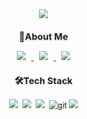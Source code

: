 <div align="center">
	<img src="https://capsule-render.vercel.app/api?type=cylinder&color=auto&text=AI%20Engineer&fontAlignY=45&fontSize=40&height=150&animation=blinking&desc=sumun3464&descAlignY=70">
</div>

<div align="center">
	<h3>🌱About Me</h3>
	<a href="https://github.com/sumun3464">
    	<img 
        	src="http://img.shields.io/badge/GitHub-181717?style=flat&logo=github&link=https://sumun3464.github.io"
        	style="height : auto; margin-left : 10px; margin-right : 10px;"/>
	</a>
	<a href="mailto:sumun3464@gmail.com">
    	<img 
        	src="https://img.shields.io/badge/Gmail-d14836?style=flat-square&logo=Gmail&logoColor=white&link=mailto:sumun3464@gmail.com"
        	style="height : auto; margin-left : 10px; margin-right : 10px;"/>
	</a>
	<a href="https://sumun3464.github.io">
    	<img 
        	src="http://img.shields.io/badge/-Tech%20Blog-655ced?style=flat&logo=github&link=https://sumun3464.github.io"
        	style="height : auto; margin-left : 10px; margin-right : 10px;"/>
	</a>
</div>

<div align="center">
	<h3>🛠️Tech Stack</h3> 
	<p>
  	<img src="https://img.shields.io/badge/Python-3766AB?style=flat-square&logo=Python&logoColor=white"/></a>&nbsp 
  	<img src="https://img.shields.io/badge/Java-007396?style=flat-square&logo=Java&logoColor=white"/></a>&nbsp 
  	<img src="https://img.shields.io/badge/C-A8B9CC?style=flat-square&logo=C&logoColor=white"/></a>&nbsp
  	<img alt="git" src="https://img.shields.io/badge/-Git-F05032?style=flat-square&logo=git&logoColor=white" />
  	<img src="https://img.shields.io/badge/TensorFlow-FF6F00?style=for-the-badge&logo=TensorFlow&logoColor=white">
	</p>
</div>
